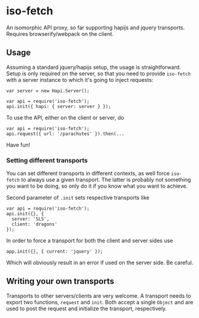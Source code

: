 iso-fetch
=========

An isomorphic API proxy, so far supporting hapijs and jquery transports.
Requires browserify/webpack on the client.


## Usage

Assuming a standard jquery/hapijs setup, the usage is straightforward.
Setup is only required on the server, so that you need to provide `iso-fetch` with
a server instance to which it's going to inject requests:

    var server = new Hapi.Server();

    var api = require('iso-fetch');
    api.init({ hapi: { server: server } });

To use the API, either on the client or server, do

    var api = require('iso-fetch');
    api.request({ url: '/parachutes' }).then(...

Have fun!

### Setting different transports

You can set different transports in different contexts, as well force `iso-fetch` to
always use a given transport. The latter is probably not something you want to 
be doing, so only do it if you know what you want to achieve.

Second parameter of `.init` sets respective transports like

    var api = require('iso-fetch');
    api.init({}, {
      server: 'SLS',
      client: 'dragons'
    });

In order to force a transport for both the client and server sides use

    app.init({}, { current: 'jquery' });

Which will obviously result in an error if used on the server side. Be careful.


## Writing your own transports

Transports to other servers/clients are very welcome. A transport needs to export two
functions, `request` and `init`. Both accept a single `Object` and are used to post the
request and initialize the transport, respectively.

